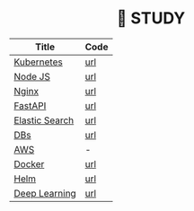 <div align="center">
  
# 🔖 STUDY
  
| Title | Code | 
|  ---  | --- |
| [Kubernetes](https://github.com/ChaejinE/Study/wiki#kubernetes) | [url](https://github.com/ChaejinE/Study/tree/main/kubernetes) |
| [Node JS](https://github.com/ChaejinE/Study/wiki#nginx) | [url](https://github.com/ChaejinE/Study/tree/main/nodejs) |
| [Nginx](https://github.com/ChaejinE/Study/wiki#nodejs) | [url](https://github.com/ChaejinE/Study/tree/main/nginx) |
| [FastAPI](https://github.com/ChaejinE/Study/wiki#fastapi) | [url](https://github.com/ChaejinE/Study/tree/main/fastapi) |
| [Elastic Search](https://github.com/ChaejinE/Study/wiki#elastic-search) | [url](https://github.com/ChaejinE/Study/tree/main/elastic-search) |
| [DBs](https://github.com/ChaejinE/Study/wiki#db) | [url](https://github.com/ChaejinE/Study/tree/main/db) |
| [AWS](https://github.com/ChaejinE/Study/wiki#aws) | - |
| [Docker](https://github.com/ChaejinE/Study/wiki#docker) | [url](https://github.com/ChaejinE/Study/tree/main/docker) |
| [Helm](https://github.com/ChaejinE/Study/wiki#docker) | [url](https://github.com/ChaejinE/Study/tree/main/helm) |
| [Deep Learning](https://github.com/ChaejinE/Study/wiki#deep-learning) | [url](https://github.com/ChaejinE/Study/tree/main/deep-learning) |

</div>
